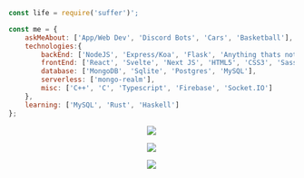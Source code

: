 ```javascript
const life = require('suffer')';

const me = {
    askMeAbout: ['App/Web Dev', 'Discord Bots', 'Cars', 'Basketball'],
    technologies:{
        backEnd: ['NodeJS', 'Express/Koa', 'Flask', 'Anything thats not a sloth'],
        frontEnd: ['React', 'Svelte', 'Next JS', 'HTML5', 'CSS3', 'Sass', 'Tailwind'],
        database: ['MongoDB', 'Sqlite', 'Postgres', 'MySQL'],
        serverless: ['mongo-realm'],
        misc: ['C++', 'C', 'Typescript', 'Firebase', 'Socket.IO']
    },
    learning: ['MySQL', 'Rust', 'Haskell']
};
```

<p align="center">
  <img src="https://github-readme-stats.vercel.app/api?username=Green-Thanos&&show_icons=true&theme=tokyonight&line_height=27&v=5" /> 
</p>
<p align="center">
  <img src="https://github-readme-stats.vercel.app/api/wakatime?username=IdleMonster&theme=tokyonight" />
<p align="center">
  <img src="https://github-readme-stats.vercel.app/api/top-langs/?username=Green-Thanos&layout=compact&theme=tokyonight" />
</p>

<!--
**Green-Thanos/Green-Thanos** is a ✨ _special_ ✨ repository because its `README.md` (this file) appears on your GitHub profile.

Here are some ideas to get you started:

- 🔭 I’m currently working on ...
- 🌱 I’m currently learning ...
- 👯 I’m looking to collaborate on ...
- 🤔 I’m looking for help with ...
- 💬 Ask me about ...
- 📫 How to reach me: ...
- 😄 Pronouns: ...
- ⚡ Fun fact: ...
-->
